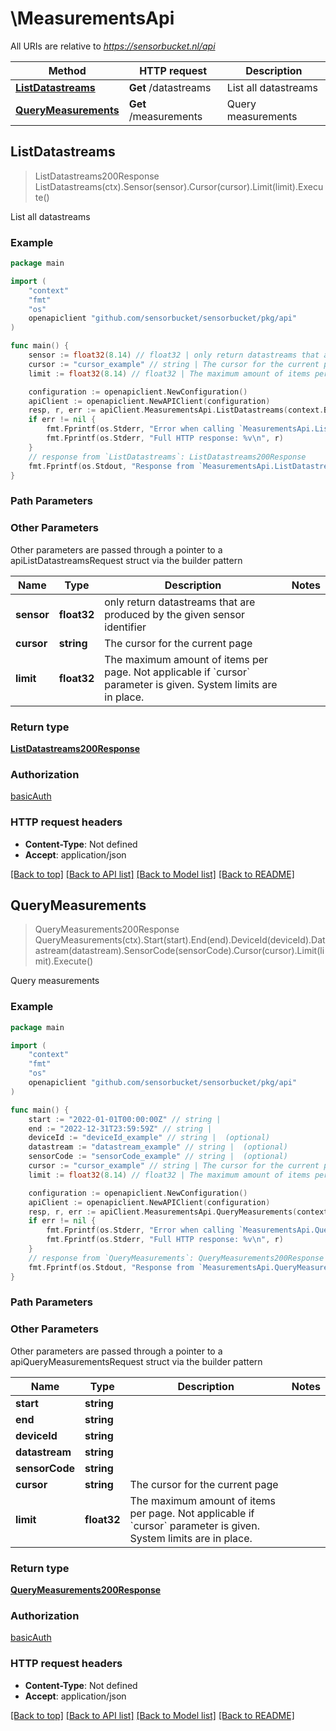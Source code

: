# \MeasurementsApi

All URIs are relative to *https://sensorbucket.nl/api*

Method | HTTP request | Description
------------- | ------------- | -------------
[**ListDatastreams**](MeasurementsApi.md#ListDatastreams) | **Get** /datastreams | List all datastreams
[**QueryMeasurements**](MeasurementsApi.md#QueryMeasurements) | **Get** /measurements | Query measurements



## ListDatastreams

> ListDatastreams200Response ListDatastreams(ctx).Sensor(sensor).Cursor(cursor).Limit(limit).Execute()

List all datastreams



### Example

```go
package main

import (
    "context"
    "fmt"
    "os"
    openapiclient "github.com/sensorbucket/sensorbucket/pkg/api"
)

func main() {
    sensor := float32(8.14) // float32 | only return datastreams that are produced by the given sensor identifier (optional)
    cursor := "cursor_example" // string | The cursor for the current page (optional)
    limit := float32(8.14) // float32 | The maximum amount of items per page. Not applicable if `cursor` parameter is given. System limits are in place.  (optional)

    configuration := openapiclient.NewConfiguration()
    apiClient := openapiclient.NewAPIClient(configuration)
    resp, r, err := apiClient.MeasurementsApi.ListDatastreams(context.Background()).Sensor(sensor).Cursor(cursor).Limit(limit).Execute()
    if err != nil {
        fmt.Fprintf(os.Stderr, "Error when calling `MeasurementsApi.ListDatastreams``: %v\n", err)
        fmt.Fprintf(os.Stderr, "Full HTTP response: %v\n", r)
    }
    // response from `ListDatastreams`: ListDatastreams200Response
    fmt.Fprintf(os.Stdout, "Response from `MeasurementsApi.ListDatastreams`: %v\n", resp)
}
```

### Path Parameters



### Other Parameters

Other parameters are passed through a pointer to a apiListDatastreamsRequest struct via the builder pattern


Name | Type | Description  | Notes
------------- | ------------- | ------------- | -------------
 **sensor** | **float32** | only return datastreams that are produced by the given sensor identifier | 
 **cursor** | **string** | The cursor for the current page | 
 **limit** | **float32** | The maximum amount of items per page. Not applicable if &#x60;cursor&#x60; parameter is given. System limits are in place.  | 

### Return type

[**ListDatastreams200Response**](ListDatastreams200Response.md)

### Authorization

[basicAuth](../README.md#basicAuth)

### HTTP request headers

- **Content-Type**: Not defined
- **Accept**: application/json

[[Back to top]](#) [[Back to API list]](../README.md#documentation-for-api-endpoints)
[[Back to Model list]](../README.md#documentation-for-models)
[[Back to README]](../README.md)


## QueryMeasurements

> QueryMeasurements200Response QueryMeasurements(ctx).Start(start).End(end).DeviceId(deviceId).Datastream(datastream).SensorCode(sensorCode).Cursor(cursor).Limit(limit).Execute()

Query measurements



### Example

```go
package main

import (
    "context"
    "fmt"
    "os"
    openapiclient "github.com/sensorbucket/sensorbucket/pkg/api"
)

func main() {
    start := "2022-01-01T00:00:00Z" // string | 
    end := "2022-12-31T23:59:59Z" // string | 
    deviceId := "deviceId_example" // string |  (optional)
    datastream := "datastream_example" // string |  (optional)
    sensorCode := "sensorCode_example" // string |  (optional)
    cursor := "cursor_example" // string | The cursor for the current page (optional)
    limit := float32(8.14) // float32 | The maximum amount of items per page. Not applicable if `cursor` parameter is given. System limits are in place.  (optional)

    configuration := openapiclient.NewConfiguration()
    apiClient := openapiclient.NewAPIClient(configuration)
    resp, r, err := apiClient.MeasurementsApi.QueryMeasurements(context.Background()).Start(start).End(end).DeviceId(deviceId).Datastream(datastream).SensorCode(sensorCode).Cursor(cursor).Limit(limit).Execute()
    if err != nil {
        fmt.Fprintf(os.Stderr, "Error when calling `MeasurementsApi.QueryMeasurements``: %v\n", err)
        fmt.Fprintf(os.Stderr, "Full HTTP response: %v\n", r)
    }
    // response from `QueryMeasurements`: QueryMeasurements200Response
    fmt.Fprintf(os.Stdout, "Response from `MeasurementsApi.QueryMeasurements`: %v\n", resp)
}
```

### Path Parameters



### Other Parameters

Other parameters are passed through a pointer to a apiQueryMeasurementsRequest struct via the builder pattern


Name | Type | Description  | Notes
------------- | ------------- | ------------- | -------------
 **start** | **string** |  | 
 **end** | **string** |  | 
 **deviceId** | **string** |  | 
 **datastream** | **string** |  | 
 **sensorCode** | **string** |  | 
 **cursor** | **string** | The cursor for the current page | 
 **limit** | **float32** | The maximum amount of items per page. Not applicable if &#x60;cursor&#x60; parameter is given. System limits are in place.  | 

### Return type

[**QueryMeasurements200Response**](QueryMeasurements200Response.md)

### Authorization

[basicAuth](../README.md#basicAuth)

### HTTP request headers

- **Content-Type**: Not defined
- **Accept**: application/json

[[Back to top]](#) [[Back to API list]](../README.md#documentation-for-api-endpoints)
[[Back to Model list]](../README.md#documentation-for-models)
[[Back to README]](../README.md)

